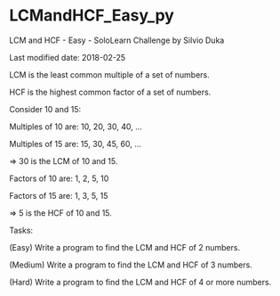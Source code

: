# LCMandHCF_Easy_py
LCM and HCF - Easy - SoloLearn Challenge by Silvio Duka


Last modified date: 2018-02-25


LCM is the least common multiple of a set of numbers. 

HCF is the highest common factor of a set of numbers. 


Consider 10 and 15: 

Multiples of 10 are: 10, 20, 30, 40, ... 

Multiples of 15 are: 15, 30, 45, 60, ... 

=> 30 is the LCM of 10 and 15. 


Factors of 10 are: 1, 2, 5, 10 

Factors of 15 are: 1, 3, 5, 15 

=> 5 is the HCF of 10 and 15. 


Tasks: 

(Easy) Write a program to find the LCM and HCF of 2 numbers. 

(Medium) Write a program to find the LCM and HCF of 3 numbers. 

(Hard) Write a program to find the LCM and HCF of 4 or more numbers.

